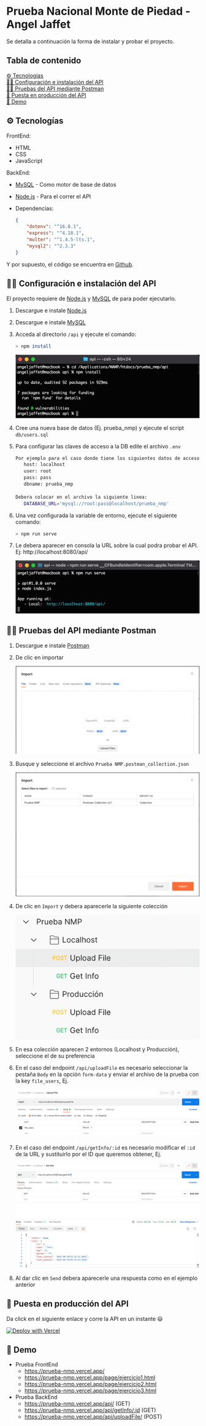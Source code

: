 # Prueba Nacional Monte de Piedad - Angel Jaffet
Se detalla a continuación la forma de instalar y probar el proyecto.

## Tabla de contenido  
[⚙️ Tecnologías](#tecnologias)  
[👨‍💻 Configuración e instalación del API](#configuracion)  
[👨‍💻 Pruebas del API mediante Postman](#postman)  
[🎯 Puesta en producción del API](#produccion)  
[👀 Demo](#demo)  

<a name='tecnologias'/>

## ⚙️ Tecnologías
FrontEnd:
- HTML
- CSS
- JavaScript

BackEnd: 
- [MySQL] - Como motor de base de datos
- [Node.js] - Para el correr el API
- Dependencias:

  ```json
  {
      "dotenv": "^16.0.1",
      "express": "^4.18.1",
      "multer": "^1.4.5-lts.1",
      "mysql2": "^2.3.3"
  }
   ```

Y por supuesto, el código se encuentra en [Github].

<a name='configuracion'/>

## 👨‍💻 Configuración e instalación del API
El proyecto requiere de [Node.js] y [MySQL] de para poder ejecutarlo.

1. Descargue e instale [Node.js]
2. Descargue e instale [MySQL]
3. Acceda al directorio `/api` y ejecute el comando:

   ```sh
   > npm install
   ```
   ![npm install](page/img/npm_install.png?raw=true 'npm install')
4. Cree una nueva base de datos (Ej. prueba_nmp) y ejecute el script `db/users.sql`
5. Para configurar las claves de acceso a la DB edite el archivo `.env`
   ```sh
   Por ejemplo para el caso donde tiene los siguientes datos de acceso: 
      host: localhost
      user: root
      pass: pass
      dbname: prueba_nmp

   Debera colocar en el archivo la siguiente linea:
      DATABASE_URL='mysql://root:pass@localhost/prueba_nmp'
   ```
6. Una vez configurada la variable de entorno, ejecute el siguiente comando:

   ```sh
   > npm run serve
   ```
7. Le debera aparecer en consola la URL sobre la cual podra probar el API. Ej: http://localhost:8080/api/

   ![npm run serve](page/img/npm_run_serve.png?raw=true 'npm run serve')

<a name='postman'/>

## 👨‍💻 Pruebas del API mediante Postman

1. Descargue e instale [Postman]
2. De clic en importar

   ![postman import](page/img/postman_import.png?raw=true 'postman import')
3. Busque y seleccione el archivo `Prueba NMP.postman_collection.json`

   ![postman import](page/img/postman_import_prueba.png?raw=true 'postman import')
4. De clic en `Import` y debera aparecerle la siguiente colección

   ![postman import](page/img/postman_collection.png?raw=true 'postman import')
5. En esa colección aparecen 2 entornos (Localhost y Producción), seleccione el de su preferencia
6. En el caso del endpoint `/api/uploadFile` es necesario seleccionar la pestaña `Body` en la opción `form-data` y enviar el archivo de la prueba con la key `file_users`, Ej.

   ![postman import](page/img/postman_test_uploadFile.png?raw=true 'postman import')
7. En el caso del endpoint `/api/getInfo/:id` es necesario modificar el `:id` de la URL y sustituirlo por el ID que queremos obtener, Ej.

   ![postman import](page/img/postman_test_getInfo.png?raw=true 'postman import')
8. Al dar clic en `Send` debera aparecerle una respuesta como en el ejemplo anterior

<a name='produccion'/>

## 🎯 Puesta en producción del API
Da click en el siguiente enlace y corre la API en un instante 😃

[![Deploy with Vercel](https://vercel.com/button)](https://vercel.com/new/clone?repository-url=https%3A%2F%2Fgithub.com%2FAngelJaffet%2Fprueba_nmp)

<a name='demo'/>

## 👀 Demo
- Prueba FrontEnd 
   - https://prueba-nmp.vercel.app/
   - https://prueba-nmp.vercel.app/page/ejercicio1.html
   - https://prueba-nmp.vercel.app/page/ejercicio2.html
   - https://prueba-nmp.vercel.app/page/ejercicio3.html
- Prueba BackEnd 
   - https://prueba-nmp.vercel.app/api/ (GET)
   - https://prueba-nmp.vercel.app/api/getInfo/:id (GET)
   - https://prueba-nmp.vercel.app/api/uploadFile/ (POST)

[Node.js]: <https://nodejs.org/>
[MySQL]: <https://www.mysql.com/>
[Postman]: <https://www.postman.com/>
[Github]: <https://github.com/AngelJaffet/prueba_nmp>
